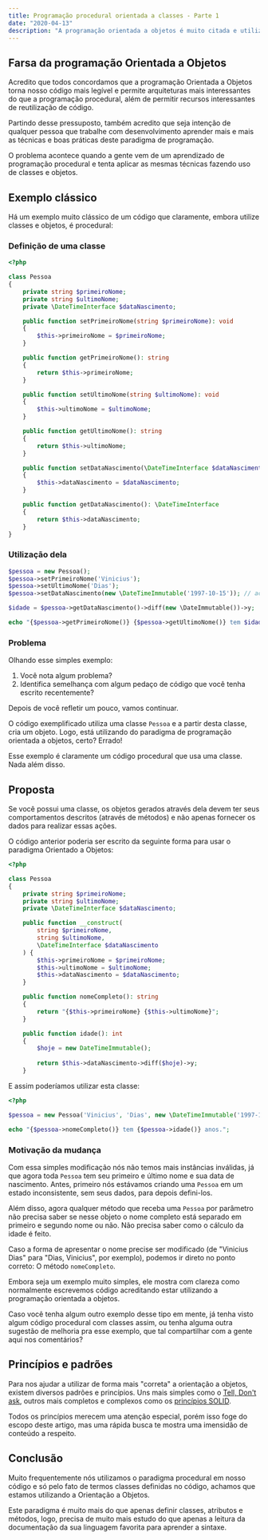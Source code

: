 ```yaml
---
title: Programação procedural orientada a classes - Parte 1
date: "2020-04-13"
description: "A programação orientada a objetos é muito citada e utilizada, mas será que você está fazendo da forma correta? Será que não está apenas usando classes na programação procedural?"
---
```

## Farsa da programação Orientada a Objetos

Acredito que todos concordamos que a programação Orientada a Objetos torna nosso código mais legível e permite arquiteturas mais interessantes do que a programação procedural, além de permitir recursos interessantes de reutilização de código.

Partindo desse pressuposto, também acredito que seja intenção de qualquer pessoa que trabalhe com desenvolvimento aprender mais e mais as técnicas e boas práticas deste paradigma de programação.

O problema acontece quando a gente vem de um aprendizado de programação procedural e tenta aplicar as mesmas técnicas fazendo uso de classes e objetos.

## Exemplo clássico

Há um exemplo muito clássico de um código que claramente, embora utilize classes e objetos, é procedural:

### Definição de uma classe

```php
<?php

class Pessoa
{
    private string $primeiroNome;
    private string $ultimoNome;
    private \DateTimeInterface $dataNascimento;

    public function setPrimeiroNome(string $primeiroNome): void
    {
        $this->primeiroNome = $primeiroNome;
    }

    public function getPrimeiroNome(): string
    {
        return $this->primeiroNome;
    }

    public function setUltimoNome(string $ultimoNome): void
    {
        $this->ultimoNome = $ultimoNome;
    }

    public function getUltimoNome(): string
    {
        return $this->ultimoNome;
    }

    public function setDataNascimento(\DateTimeInterface $dataNascimento): void
    {
        $this->dataNascimento = $dataNascimento;
    }

    public function getDataNascimento(): \DateTimeInterface
    {
        return $this->dataNascimento;
    }
}

```

### Utilização dela

```php
$pessoa = new Pessoa();
$pessoa->setPrimeiroNome('Vinicius');
$pessoa->setUltimoNome('Dias');
$pessoa->setDataNascimento(new \DateTimeImmutable('1997-10-15')); // aceito presentes

$idade = $pessoa->getDataNascimento()->diff(new \DateImmutable())->y;

echo "{$pessoa->getPrimeiroNome()} {$pessoa->getUltimoNome()} tem $idade anos";
```

### Problema

Olhando esse simples exemplo:

1. Você nota algum problema?
2. Identifica semelhança com algum pedaço de código que você tenha escrito recentemente?

Depois de você refletir um pouco, vamos continuar.

O código exemplificado utiliza uma classe `Pessoa` e a partir desta classe, cria um objeto. Logo, está utilizando do paradigma de programação orientada a objetos, certo? Errado!

Esse exemplo é claramente um código procedural que usa uma classe. Nada além disso.

## Proposta

Se você possui uma classe, os objetos gerados através dela devem ter seus comportamentos descritos (através de métodos) e não apenas fornecer os dados para realizar essas ações.

O código anterior poderia ser escrito da seguinte forma para usar o paradigma Orientado a Objetos:

```php
<?php

class Pessoa
{
    private string $primeiroNome;
    private string $ultimoNome;
    private \DateTimeInterface $dataNascimento;

    public function __construct(
        string $primeiroNome,
        string $ultimoNome,
        \DateTimeInterface $dataNascimento
    ) {
        $this->primeiroNome = $primeiroNome;
        $this->ultimoNome = $ultimoNome;
        $this->dataNascimento = $dataNascimento;
    }

    public function nomeCompleto(): string
    {
        return "{$this->primeiroNome} {$this->ultimoNome}";
    }

    public function idade(): int
    {
        $hoje = new DateTimeImmutable();
        
        return $this->dataNascimento->diff($hoje)->y;
    }
```

E assim poderíamos utilizar esta classe:

```php
<?php

$pessoa = new Pessoa('Vinicius', 'Dias', new \DateTimeImmutable('1997-10-15'));

echo "{$pessoa->nomeCompleto()} tem {$pessoa->idade()} anos.";
```

### Motivação da mudança

Com essa simples modificação nós não temos mais instâncias inválidas, já que agora toda `Pessoa` tem seu primeiro e último nome e sua data de nascimento. Antes, primeiro nós estávamos criando uma `Pessoa` em um estado inconsistente, sem seus dados, para depois defini-los.

Além disso, agora qualquer método que receba uma `Pessoa` por parâmetro não precisa saber se nesse objeto o nome completo está separado em primeiro e segundo nome ou não. Não precisa saber como o cálculo da idade é feito.

Caso a forma de apresentar o nome precise ser modificado (de "Vinicius Dias" para "Dias, Vinicius", por exemplo), podemos ir direto no ponto correto: O método `nomeCompleto`.

Embora seja um exemplo muito simples, ele mostra com clareza como normalmente escrevemos código acreditando estar utilizando a programação orientada a objetos.

Caso você tenha algum outro exemplo desse tipo em mente, já tenha visto algum código procedural com classes assim, ou tenha alguma outra sugestão de melhoria pra esse exemplo, que tal compartilhar com a gente aqui nos comentários?

## Princípios e padrões

Para nos ajudar a utilizar de forma mais "correta" a orientação a objetos, existem diversos padrões e princípios. Uns mais simples como o [Tell, Don't ask](https://youtu.be/7IXeLhpjk6g), outros mais completos e complexos como os [princípios SOLID](https://amzn.to/2PAWL60).

Todos os princípios merecem uma atenção especial, porém isso foge do escopo deste artigo, mas uma rápida busca te mostra uma imensidão de conteúdo a respeito.

## Conclusão

Muito frequentemente nós utilizamos o paradigma procedural em nosso código e só pelo fato de termos classes definidas no código, achamos que estamos utilizando a Orientação a Objetos.

Este paradigma é muito mais do que apenas definir classes, atributos e métodos, logo, precisa de muito mais estudo do que apenas a leitura da documentação da sua linguagem favorita para aprender a sintaxe.
